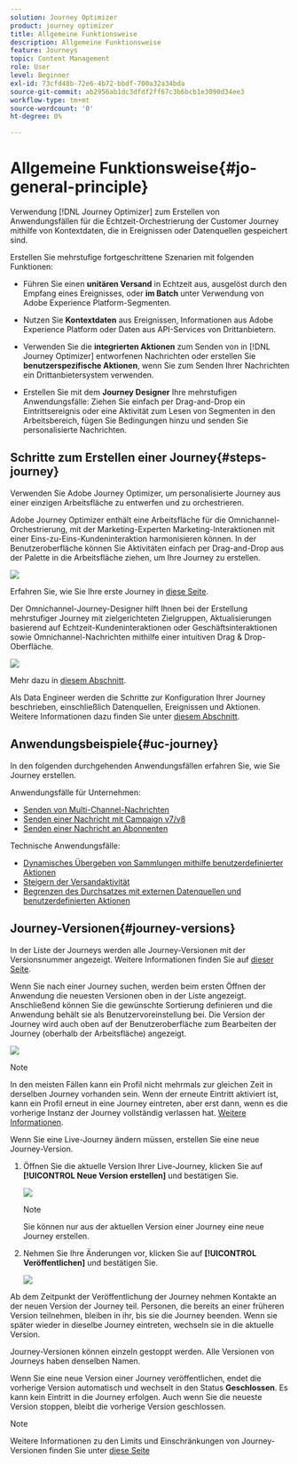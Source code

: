 ```yaml
---
solution: Journey Optimizer
product: journey optimizer
title: Allgemeine Funktionsweise
description: Allgemeine Funktionsweise
feature: Journeys
topic: Content Management
role: User
level: Beginner
exl-id: 73cfd48b-72e6-4b72-bbdf-700a32a34bda
source-git-commit: ab2956ab1dc3dfdf2ff67c3b6bcb1e3090d34ee3
workflow-type: tm+mt
source-wordcount: '0'
ht-degree: 0%

---
```



# Allgemeine Funktionsweise{#jo-general-principle}

Verwendung [!DNL Journey Optimizer] zum Erstellen von Anwendungsfällen für die Echtzeit-Orchestrierung der Customer Journey mithilfe von Kontextdaten, die in Ereignissen oder Datenquellen gespeichert sind.

Erstellen Sie mehrstufige fortgeschrittene Szenarien mit folgenden Funktionen:

* Führen Sie einen **unitären Versand** in Echtzeit aus, ausgelöst durch den Empfang eines Ereignisses, oder **im Batch** unter Verwendung von Adobe Experience Platform-Segmenten.

* Nutzen Sie **Kontextdaten** aus Ereignissen, Informationen aus Adobe Experience Platform oder Daten aus API-Services von Drittanbietern.

* Verwenden Sie die **integrierten Aktionen** zum Senden von in [!DNL Journey Optimizer] entworfenen Nachrichten oder erstellen Sie **benutzerspezifische Aktionen**, wenn Sie zum Senden Ihrer Nachrichten ein Drittanbietersystem verwenden.

* Erstellen Sie mit dem **Journey Designer** Ihre mehrstufigen Anwendungsfälle: Ziehen Sie einfach per Drag-and-Drop ein Eintrittsereignis oder eine Aktivität zum Lesen von Segmenten in den Arbeitsbereich, fügen Sie Bedingungen hinzu und senden Sie personalisierte Nachrichten.

## Schritte zum Erstellen einer Journey{#steps-journey}

Verwenden Sie Adobe Journey Optimizer, um personalisierte Journey aus einer einzigen Arbeitsfläche zu entwerfen und zu orchestrieren.

Adobe Journey Optimizer enthält eine Arbeitsfläche für die Omnichannel-Orchestrierung, mit der Marketing-Experten Marketing-Interaktionen mit einer Eins-zu-Eins-Kundeninteraktion harmonisieren können. In der Benutzeroberfläche können Sie Aktivitäten einfach per Drag-and-Drop aus der Palette in die Arbeitsfläche ziehen, um Ihre Journey zu erstellen.

![](assets/interface-journeys.png)

Erfahren Sie, wie Sie Ihre erste Journey in [diese Seite](journey-gs.md).

Der Omnichannel-Journey-Designer hilft Ihnen bei der Erstellung mehrstufiger Journey mit zielgerichteten Zielgruppen, Aktualisierungen basierend auf Echtzeit-Kundeninteraktionen oder Geschäftsinteraktionen sowie Omnichannel-Nachrichten mithilfe einer intuitiven Drag &amp; Drop-Oberfläche.

![](assets/journey38.png)

Mehr dazu in [diesem Abschnitt](using-the-journey-designer.md).

Als Data Engineer werden die Schritte zur Konfiguration Ihrer Journey beschrieben, einschließlich Datenquellen, Ereignissen und Aktionen. Weitere Informationen dazu finden Sie unter [diesem Abschnitt](../configuration/about-data-sources-events-actions.md).


## Anwendungsbeispiele{#uc-journey}

In den folgenden durchgehenden Anwendungsfällen erfahren Sie, wie Sie Journey erstellen.

Anwendungsfälle für Unternehmen:

* [Senden von Multi-Channel-Nachrichten](journeys-uc.md)
* [Senden einer Nachricht mit Campaign v7/v8](campaign-classic-use-case.md)
* [Senden einer Nachricht an Abonnenten](message-to-subscribers-uc.md)

Technische Anwendungsfälle:

* [Dynamisches Übergeben von Sammlungen mithilfe benutzerdefinierter Aktionen](collections.md)
* [Steigern der Versandaktivität](ramp-up-deliveries-uc.md)
* [Begrenzen des Durchsatzes mit externen Datenquellen und benutzerdefinierten Aktionen](limit-throughput.md)

## Journey-Versionen{#journey-versions}

In der Liste der Journeys werden alle Journey-Versionen mit der Versionsnummer angezeigt. Weitere Informationen finden Sie auf [dieser Seite](../building-journeys/using-the-journey-designer.md).

Wenn Sie nach einer Journey suchen, werden beim ersten Öffnen der Anwendung die neuesten Versionen oben in der Liste angezeigt. Anschließend können Sie die gewünschte Sortierung definieren und die Anwendung behält sie als Benutzervoreinstellung bei. Die Version der Journey wird auch oben auf der Benutzeroberfläche zum Bearbeiten der Journey (oberhalb der Arbeitsfläche) angezeigt.

![](assets/journeyversions1.png)

>[!NOTE]
>
>In den meisten Fällen kann ein Profil nicht mehrmals zur gleichen Zeit in derselben Journey vorhanden sein. Wenn der erneute Eintritt aktiviert ist, kann ein Profil erneut in eine Journey eintreten, aber erst dann, wenn es die vorherige Instanz der Journey vollständig verlassen hat. [Weitere Informationen](end-journey.md).

Wenn Sie eine Live-Journey ändern müssen, erstellen Sie eine neue Journey-Version.

1. Öffnen Sie die aktuelle Version Ihrer Live-Journey, klicken Sie auf **[!UICONTROL Neue Version erstellen]** und bestätigen Sie.

   ![](assets/journeyversions2.png)

   >[!NOTE]
   >
   >Sie können nur aus der aktuellen Version einer Journey eine neue Journey erstellen.

1. Nehmen Sie Ihre Änderungen vor, klicken Sie auf **[!UICONTROL Veröffentlichen]** und bestätigen Sie.

   ![](assets/journeyversions3.png)

Ab dem Zeitpunkt der Veröffentlichung der Journey nehmen Kontakte an der neuen Version der Journey teil. Personen, die bereits an einer früheren Version teilnehmen, bleiben in ihr, bis sie die Journey beenden. Wenn sie später wieder in dieselbe Journey eintreten, wechseln sie in die aktuelle Version.

Journey-Versionen können einzeln gestoppt werden. Alle Versionen von Journeys haben denselben Namen.

Wenn Sie eine neue Version einer Journey veröffentlichen, endet die vorherige Version automatisch und wechselt in den Status **Geschlossen**. Es kann kein Eintritt in die Journey erfolgen. Auch wenn Sie die neueste Version stoppen, bleibt die vorherige Version geschlossen.

>[!NOTE]
>
>Weitere Informationen zu den Limits und Einschränkungen von Journey-Versionen finden Sie unter [diese Seite](../start/guardrails.md#journey-versions-limitations)